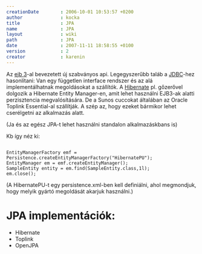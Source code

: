 ```yaml
---
creationDate        : 2006-10-01 10:53:57 +0200 
author              : kocka 
title               : JPA 
name                : JPA 
layout              : wiki 
path                : JPA 
date                : 2007-11-11 18:58:55 +0100 
version             : 2 
creator             : karenin 
---
```

Az [ejb 3](Missing.html)-al bevezetett új szabványos api. Legegyszerűbb taláb a [JDBC](JDBC.html)-hez hasonlítani: Van egy független interface rendszer és az alá implementálhatnak megoldásokat a szállítók. A [Hibernate](Hibernate.html) pl. gőzerővel dolgozik a Hibernate Entity Manager-en, amit lehet használni EJB3-ak alatti perzisztencia megvalósítására. De a Sunos cuccokat általában az Oracle Toplink Essential-al szállítják. A szép az, hogy ezeket bármikor lehet cserélgetni az alkalmazás alatt.

(Ja és az egész JPA-t lehet használni standalon alkalmazáskbans is)

Kb így néz ki:

```

EntityManagerFactory emf = Persistence.createEntityManagerFactory("HibernatePU");
EntityManager em = emf.createEntityManager();
SampleEntity entity = em.find(SampleEntity.class,1l);
em.close();
```

(A HibernatePU-t egy persistence.xml-ben kell definiálni, ahol megmondjuk, hogy melyik gyártó megoldását akarjuk használni.)

# JPA implementációk:


*   Hibernate
*   Toplink
*   OpenJPA
